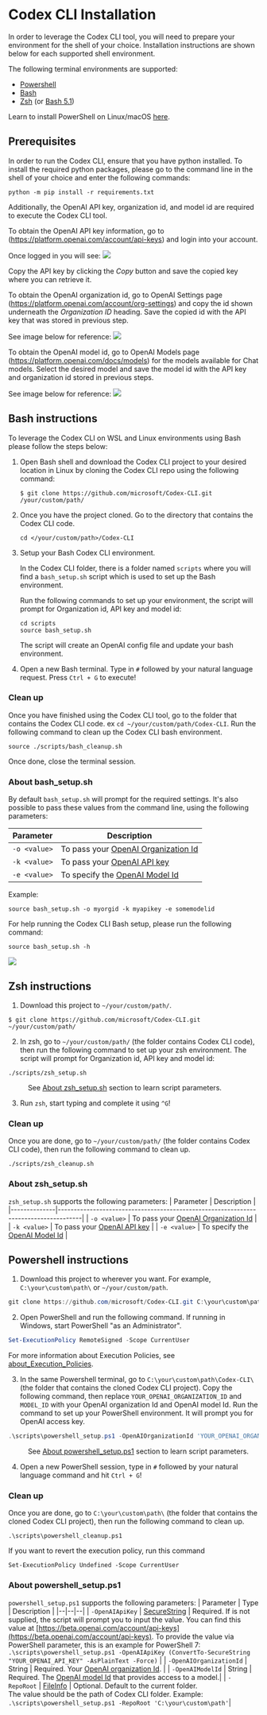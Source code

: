 # Codex CLI Installation

In order to leverage the Codex CLI tool, you will need to prepare your environment for the shell of your choice.
Installation instructions are shown below for each supported shell environment.

The following terminal environments are supported:

* [Powershell](#powershell-instructions)
* [Bash](#bash-instructions)
* [Zsh](#zsh-instructions) (or [Bash 5.1](#bash-instructions))

Learn to install PowerShell on Linux/macOS
[here](https://docs.microsoft.com/powershell/scripting/install/installing-powershell).

## Prerequisites

In order to run the Codex CLI, ensure that you have python installed. To install the required python packages, please go
to the command line in the shell of your choice and enter the following commands:

```
python -m pip install -r requirements.txt
```

Additionally, the OpenAI API key, organization id, and model id are required to execute the Codex CLI tool.

To obtain the OpenAI API key information, go to (https://platform.openai.com/account/api-keys) and login into your
account.

Once logged in you will see:
![](images/OpenAI-apikey.png)

Copy the API key by clicking the _Copy_ button and save the copied key where you can retrieve it.

To obtain the OpenAI organization id, go to OpenAI Settings page (https://platform.openai.com/account/org-settings) and
copy the id shown underneath the _Organization ID_ heading. Save the copied id with the API key that was stored in
previous step.

See image below for reference:
![](images/OpenAI-orgid.png)

To obtain the OpenAI model id, go to OpenAI Models page (https://platform.openai.com/docs/models) for the models
available for Chat models. Select the desired model and save the model id with the API key and organization id stored in
previous steps.

See image below for reference:
![](images/OpenAI-models.png)

## Bash instructions

To leverage the Codex CLI on WSL and Linux environments using Bash please follow the steps below:

1. Open Bash shell and download the Codex CLI project to your desired location in Linux by cloning the Codex CLI repo
   using the following command:
    ```
    $ git clone https://github.com/microsoft/Codex-CLI.git /your/custom/path/
    ```

2. Once you have the project cloned. Go to the directory that contains the Codex CLI code.
    ```
	cd </your/custom/path>/Codex-CLI
    ```

3. Setup your Bash Codex CLI environment.

   In the Codex CLI folder, there is a folder named `scripts` where you will find a `bash_setup.sh` script which is used
   to set up the Bash environment.

   Run the following commands to set up your environment, the script will prompt
   for Organization id, API key and model id:
   ```
   cd scripts
   source bash_setup.sh
   ```

   The script will create an OpenAI config file and update your bash environment.

4. Open a new Bash terminal. Type in `#` followed by your natural language request. Press `Ctrl + G` to execute!

### Clean up

Once you have finished using the Codex CLI tool, go to the folder that contains the Codex CLI code.
ex `cd ~/your/custom/path/Codex-CLI`. Run the following command to clean up the Codex CLI bash environment.

```
source ./scripts/bash_cleanup.sh
```

Once done, close the terminal session.

### About bash_setup.sh

By default `bash_setup.sh` will prompt for the required settings. It's also possible to pass these values from the
command line, using the following parameters:

| Parameter    | Description                                                                         |
|--------------|-------------------------------------------------------------------------------------|
| `-o <value>` | To pass your [OpenAI Organization Id](https://beta.openai.com/account/org-settings) |
| `-k <value>` | To pass your [OpenAI API key](https://beta.openai.com/account/api-keys)             |
| `-e <value>` | To specify the [OpenAI Model Id](https://platform.openai.com/docs/models)           |

Example:

```
source bash_setup.sh -o myorgid -k myapikey -e somemodelid
```

For help running the Codex CLI Bash setup, please run the following command:

```
source bash_setup.sh -h
```

![](images/Codex-CLI-bashhelp.png)

## Zsh instructions

1. Download this project to `~/your/custom/path/`.

```
$ git clone https://github.com/microsoft/Codex-CLI.git ~/your/custom/path/
```

2. In zsh, go to `~/your/custom/path/` (the folder contains Codex CLI code), then run the following command to set up
   your zsh environment. The script will prompt for Organization id, API key and model id:

```
./scripts/zsh_setup.sh
```

&nbsp;&nbsp;&nbsp;&nbsp;&nbsp;&nbsp;&nbsp;&nbsp;&nbsp;&nbsp;See [About zsh_setup.sh](#about-zshsetupsh) section to learn
script parameters.

3. Run `zsh`, start typing and complete it using `^G`!

### Clean up

Once you are done, go to `~/your/custom/path/` (the folder contains Codex CLI code), then run the following command to
clean up.

```
./scripts/zsh_cleanup.sh
```

### About zsh_setup.sh

`zsh_setup.sh` supports the following parameters:
| Parameter | Description |
|--------------|-------------------------------------------------------------------------------------|
| `-o <value>` | To pass your [OpenAI Organization Id](https://beta.openai.com/account/org-settings) |
| `-k <value>` | To pass your [OpenAI API key](https://beta.openai.com/account/api-keys)             |
| `-e <value>` | To specify the [OpenAI Model Id](https://platform.openai.com/docs/models)           |

## Powershell instructions

1. Download this project to wherever you want. For example, `C:\your\custom\path\` or `~/your/custom/path`.

```PowerShell
git clone https://github.com/microsoft/Codex-CLI.git C:\your\custom\path\
```

2. Open PowerShell and run the following command. If running in Windows, start PowerShell "as an Administrator".

```PowerShell
Set-ExecutionPolicy RemoteSigned -Scope CurrentUser
```

For more information about Execution Policies, see
[about_Execution_Policies](https://docs.microsoft.com/powershell/module/microsoft.powershell.core/about/about_execution_policies).

3. In the same Powershell terminal, go to `C:\your\custom\path\Codex-CLI\` (the folder that contains the cloned Codex
   CLI project). Copy the following command, then replace `YOUR_OPENAI_ORGANIZATION_ID` and `MODEL_ID` with your OpenAI
   organization Id and OpenAI model Id. Run the command to set up your PowerShell environment. It will prompt you for
   OpenAI access key.

```PowerShell
.\scripts\powershell_setup.ps1 -OpenAIOrganizationId 'YOUR_OPENAI_ORGANIZATION_ID' -OpenAIModelId 'MODEL_ID'
```

&nbsp;&nbsp;&nbsp;&nbsp;&nbsp;&nbsp;&nbsp;&nbsp;&nbsp;&nbsp;See [About powershell_setup.ps1](#about-powershell_setupps1)
section to learn script parameters.

4. Open a new PowerShell session, type in `#` followed by your natural language command and hit `Ctrl + G`!

### Clean up

Once you are done, go to `C:\your\custom\path\` (the folder that contains the cloned Codex CLI project), then run the
following command to clean up.

```
.\scripts\powershell_cleanup.ps1
```

If you want to revert the execution policy, run this command

```
Set-ExecutionPolicy Undefined -Scope CurrentUser
```

### About powershell_setup.ps1

`powershell_setup.ps1` supports the following parameters:
| Parameter | Type | Description |
|--|--|--|
| `-OpenAIApiKey` | [SecureString](https://docs.microsoft.com/en-us/dotnet/api/system.security.securestring) | Required.
If is not supplied, the script will prompt you to input the value. You can find this value
at [https://beta.openai.com/account/api-keys](https://beta.openai.com/account/api-keys). To provide the value via
PowerShell parameter, this is an example for PowerShell
7: <br/> `.\scripts\powershell_setup.ps1 -OpenAIApiKey (ConvertTo-SecureString "YOUR_OPENAI_API_KEY" -AsPlainText -Force)` |
| `-OpenAIOrganizationId` | String | Required.
Your [OpenAI organization Id](https://beta.openai.com/account/org-settings). |
| `-OpenAIModelId` | String | Required. The [OpenAI model Id](https://platform.openai.com/docs/models) that provides
access to a model.|
| `-RepoRoot` | [FileInfo](https://docs.microsoft.com/en-us/dotnet/api/system.io.fileinfo) | Optional. Default to the
current folder.<br>The value should be the path of Codex CLI folder.
Example:<br/>`.\scripts\powershell_setup.ps1 -RepoRoot 'C:\your\custom\path'`|
